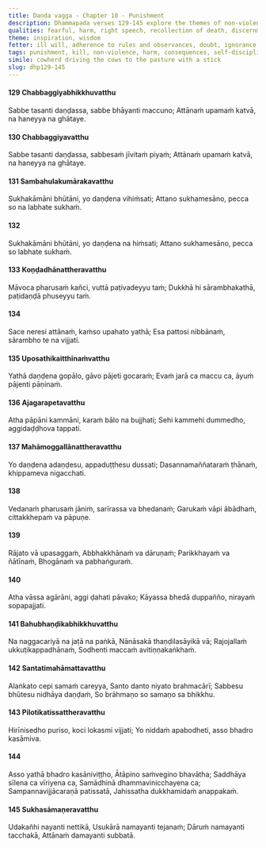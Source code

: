 ```yaml
---
title: Daṇḍa vagga - Chapter 10 - Punishment
description: Dhammapada verses 129-145 explore the themes of non-violence, the consequences of harmful actions, and the importance of self-discipline. Through metaphors of a broken gong, a well-trained horse, and skilled artisans, the verses emphasize that true purification comes not from external austerities but from inner restraint, mindfulness, and ethical conduct. The inevitability of death and the suffering caused by harming others are highlighted alongside the rewards of peace and wisdom for those who cultivate virtuous behavior.
qualities: fearful, harm, right speech, recollection of death, discernment, non-harm, conscience, tame
theme: inspiration, wisdom
fetter: ill will, adherence to rules and observances, doubt, ignorance
tags: punishment, kill, non-violence, harm, consequences, self-discipline, restraint, ethical conduct, mindfulness, wisdom, death, suffering, peace, virtue, dhp
simile: cowherd driving the cows to the pasture with a stick
slug: dhp129-145
---
```


#### 129 Chabbaggiyabhikkhuvatthu

Sabbe tasanti daṇḍassa,
sabbe bhāyanti maccuno;
Attānaṁ upamaṁ katvā,
na haneyya na ghātaye.

#### 130 Chabbaggiyavatthu

Sabbe tasanti daṇḍassa,
sabbesaṁ jīvitaṁ piyaṁ;
Attānaṁ upamaṁ katvā,
na haneyya na ghātaye.

#### 131 Sambahulakumārakavatthu

Sukhakāmāni bhūtāni,
yo daṇḍena vihiṁsati;
Attano sukhamesāno,
pecca so na labhate sukhaṁ.

#### 132

Sukhakāmāni bhūtāni,
yo daṇḍena na hiṁsati;
Attano sukhamesāno,
pecca so labhate sukhaṁ.

#### 133 Koṇḍadhānattheravatthu

Māvoca pharusaṁ kañci,
vuttā paṭivadeyyu taṁ;
Dukkhā hi sārambhakathā,
paṭidaṇḍā phuseyyu taṁ.

#### 134

Sace neresi attānaṁ,
kaṁso upahato yathā;
Esa pattosi nibbānaṁ,
sārambho te na vijjati.

#### 135 Uposathikaitthīnaṁvatthu

Yathā daṇḍena gopālo,
gāvo pājeti gocaraṁ;
Evaṁ jarā ca maccu ca,
āyuṁ pājenti pāṇinaṁ.

#### 136 Ajagarapetavatthu

Atha pāpāni kammāni,
karaṁ bālo na bujjhati;
Sehi kammehi dummedho,
aggidaḍḍhova tappati.

#### 137 Mahāmoggallānattheravatthu

Yo daṇḍena adaṇḍesu,
appaduṭṭhesu dussati;
Dasannamaññataraṁ ṭhānaṁ,
khippameva nigacchati.

#### 138

Vedanaṁ pharusaṁ jāniṁ,
sarīrassa va bhedanaṁ;
Garukaṁ vāpi ābādhaṁ,
cittakkhepaṁ va pāpuṇe.

#### 139

Rājato vā upasaggaṁ,
Abbhakkhānaṁ va dāruṇaṁ;
Parikkhayaṁ va ñātīnaṁ,
Bhogānaṁ va pabhaṅguraṁ.

#### 140

Atha vāssa agārāni,
aggi ḍahati pāvako;
Kāyassa bhedā duppañño,
nirayaṁ sopapajjati.

#### 141 Bahubhaṇḍikabhikkhuvatthu

Na naggacariyā na jaṭā na paṅkā,
Nānāsakā thaṇḍilasāyikā vā;
Rajojallaṁ ukkuṭikappadhānaṁ,
Sodhenti maccaṁ avitiṇṇakaṅkhaṁ.

#### 142 Santatimahāmattavatthu

Alaṅkato cepi samaṁ careyya,
Santo danto niyato brahmacārī;
Sabbesu bhūtesu nidhāya daṇḍaṁ,
So brāhmaṇo so samaṇo sa bhikkhu.

#### 143 Pilotikatissattheravatthu

Hirīnisedho puriso,
koci lokasmi vijjati;
Yo niddaṁ apabodheti,
asso bhadro kasāmiva.

#### 144

Asso yathā bhadro kasāniviṭṭho,
Ātāpino saṁvegino bhavātha;
Saddhāya sīlena ca vīriyena ca,
Samādhinā dhammavinicchayena ca;
Sampannavijjācaraṇā patissatā,
Jahissatha dukkhamidaṁ anappakaṁ.

#### 145 Sukhasāmaṇeravatthu

Udakañhi nayanti nettikā,
Usukārā namayanti tejanaṁ;
Dāruṁ namayanti tacchakā,
Attānaṁ damayanti subbatā.
